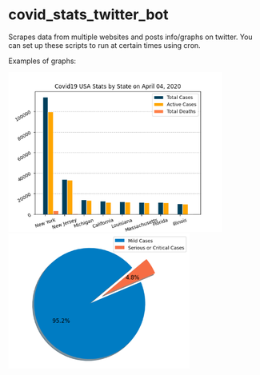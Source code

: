 # covid_stats_twitter_bot
Scrapes data from multiple websites and posts info/graphs on twitter.
You can set up these scripts to run at certain times using cron.

Examples of graphs:

<img src="examples/us_stats_state.png" height="320" width="427">
<img src="examples/condition_pie.png" height="270" width="362">
